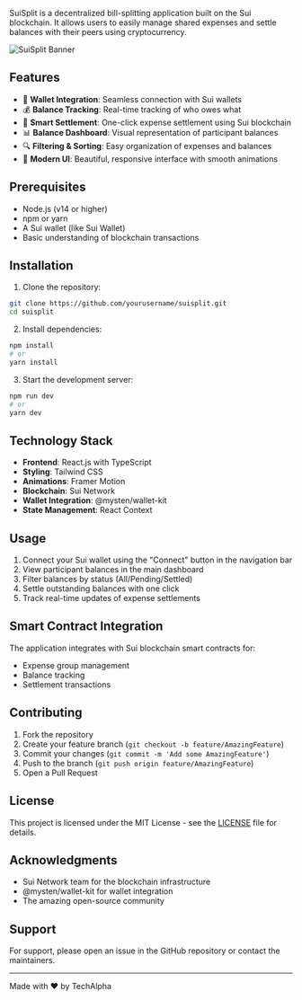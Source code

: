SuiSplit is a decentralized bill-splitting application built on the Sui blockchain. It allows users to easily manage shared expenses and settle balances with their peers using cryptocurrency.

![SuiSplit Banner](docs/banner.png) <!-- You can add a banner image later -->

## Features

- 🔐 **Wallet Integration**: Seamless connection with Sui wallets
- 💰 **Balance Tracking**: Real-time tracking of who owes what
- 🔄 **Smart Settlement**: One-click expense settlement using Sui blockchain
- 📊 **Balance Dashboard**: Visual representation of participant balances
- 🔍 **Filtering & Sorting**: Easy organization of expenses and balances
- 🎨 **Modern UI**: Beautiful, responsive interface with smooth animations

## Prerequisites

- Node.js (v14 or higher)
- npm or yarn
- A Sui wallet (like Sui Wallet)
- Basic understanding of blockchain transactions

## Installation

1. Clone the repository:
```bash
git clone https://github.com/yourusername/suisplit.git
cd suisplit
```

2. Install dependencies:
```bash
npm install
# or
yarn install
```

3. Start the development server:
```bash
npm run dev
# or
yarn dev
```

## Technology Stack

- **Frontend**: React.js with TypeScript
- **Styling**: Tailwind CSS
- **Animations**: Framer Motion
- **Blockchain**: Sui Network
- **Wallet Integration**: @mysten/wallet-kit
- **State Management**: React Context

## Usage

1. Connect your Sui wallet using the "Connect" button in the navigation bar
2. View participant balances in the main dashboard
3. Filter balances by status (All/Pending/Settled)
4. Settle outstanding balances with one click
5. Track real-time updates of expense settlements

## Smart Contract Integration

The application integrates with Sui blockchain smart contracts for:
- Expense group management
- Balance tracking
- Settlement transactions

## Contributing

1. Fork the repository
2. Create your feature branch (`git checkout -b feature/AmazingFeature`)
3. Commit your changes (`git commit -m 'Add some AmazingFeature'`)
4. Push to the branch (`git push origin feature/AmazingFeature`)
5. Open a Pull Request

## License

This project is licensed under the MIT License - see the [LICENSE](LICENSE) file for details.

## Acknowledgments

- Sui Network team for the blockchain infrastructure
- @mysten/wallet-kit for wallet integration
- The amazing open-source community

## Support

For support, please open an issue in the GitHub repository or contact the maintainers.

---

Made with ❤️ by TechAlpha

